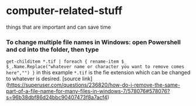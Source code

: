 # computer-related-stuff
things that are important and can save time

### To change multiple file names in Windows: open Powershell and cd into the folder, then type

 `get-childitem *.tif | foreach { rename-item $_ $_.Name.Replace("whatever name or character you want to remove comes here","") }` in this example `*.tif` is the fie extension which can be changed to whatever is desired. [source link] (https://superuser.com/questions/236820/how-do-i-remove-the-same-part-of-a-file-name-for-many-files-in-windows-7/578076#578076?s=96b38dbf86d24bbc90407473f8a7acf4)
